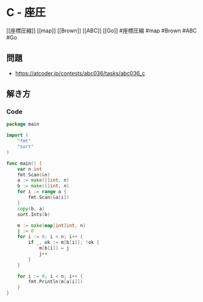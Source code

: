 # C - 座圧
[[座標圧縮]] [[map]] [[Brown]] [[ABC]] [[Go]]
#座標圧縮 #map #Brown #ABC #Go 

## 問題
- https://atcoder.jp/contests/abc036/tasks/abc036_c

## 解き方
### Code
```go
package main

import (
	"fmt"
	"sort"
)

func main() {
	var n int
	fmt.Scan(&n)
	a := make([]int, n)
	b := make([]int, n)
	for i := range a {
		fmt.Scan(&a[i])
	}
	copy(b, a)
	sort.Ints(b)

	m := make(map[int]int, n)
	j := 0
	for i := 0; i < n; i++ {
		if _, ok := m[b[i]]; !ok {
			m[b[i]] = j
			j++
		}
	}

	for i := 0; i < n; i++ {
		fmt.Println(m[a[i]])
	}
}
```